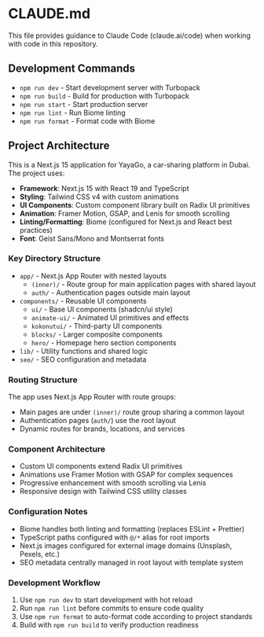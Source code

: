 # CLAUDE.md

This file provides guidance to Claude Code (claude.ai/code) when working with code in this repository.

## Development Commands

- `npm run dev` - Start development server with Turbopack
- `npm run build` - Build for production with Turbopack
- `npm run start` - Start production server
- `npm run lint` - Run Biome linting
- `npm run format` - Format code with Biome

## Project Architecture

This is a Next.js 15 application for YayaGo, a car-sharing platform in Dubai. The project uses:

- **Framework**: Next.js 15 with React 19 and TypeScript
- **Styling**: Tailwind CSS v4 with custom animations
- **UI Components**: Custom component library built on Radix UI primitives
- **Animation**: Framer Motion, GSAP, and Lenis for smooth scrolling
- **Linting/Formatting**: Biome (configured for Next.js and React best practices)
- **Font**: Geist Sans/Mono and Montserrat fonts

### Key Directory Structure

- `app/` - Next.js App Router with nested layouts
  - `(inner)/` - Route group for main application pages with shared layout
  - `auth/` - Authentication pages outside main layout
- `components/` - Reusable UI components
  - `ui/` - Base UI components (shadcn/ui style)
  - `animate-ui/` - Animated UI primitives and effects
  - `kokonutui/` - Third-party UI components
  - `blocks/` - Larger composite components
  - `hero/` - Homepage hero section components
- `lib/` - Utility functions and shared logic
- `seo/` - SEO configuration and metadata

### Routing Structure

The app uses Next.js App Router with route groups:
- Main pages are under `(inner)/` route group sharing a common layout
- Authentication pages (`auth/`) use the root layout
- Dynamic routes for brands, locations, and services

### Component Architecture

- Custom UI components extend Radix UI primitives
- Animations use Framer Motion with GSAP for complex sequences
- Progressive enhancement with smooth scrolling via Lenis
- Responsive design with Tailwind CSS utility classes

### Configuration Notes

- Biome handles both linting and formatting (replaces ESLint + Prettier)
- TypeScript paths configured with `@/*` alias for root imports
- Next.js images configured for external image domains (Unsplash, Pexels, etc.)
- SEO metadata centrally managed in root layout with template system

### Development Workflow

1. Use `npm run dev` to start development with hot reload
2. Run `npm run lint` before commits to ensure code quality
3. Use `npm run format` to auto-format code according to project standards
4. Build with `npm run build` to verify production readiness
